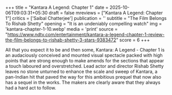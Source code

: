 +++
title = "Kantara A Legend: Chapter 1"
date = 2025-10-06T09:03:31+05:30
draft = false
mreviews = ["Kantara A Legend: Chapter 1"]
critics = ['Saibal Chatterjee']
publication = ''
subtitle = "The Film Belongs To Rishab Shetty"
opening = "It is an undeniably compelling watch"
img = 'kantara-chapter-1-10.webp'
media = 'print'
source = "https://www.ndtv.com/entertainment/kantara-a-legend-chapter-1-review-the-film-belongs-to-rishab-shetty-3-stars-9383472"
score = 6
+++

All that you expect it to be and then some, Kantara: A Legend - Chapter 1 is an audaciously conceived and mounted visual spectacle packed with high points that are strong enough to make amends for the sections that appear a touch laboured and overstretched. Lead actor and director Rishab Shetty leaves no stone unturned to enhance the scale and sweep of Kantara, a pan-Indian hit that paved the way for this ambitious prequel that now also has a sequel in the works. The makers are clearly aware that they always had a hard act to follow.
